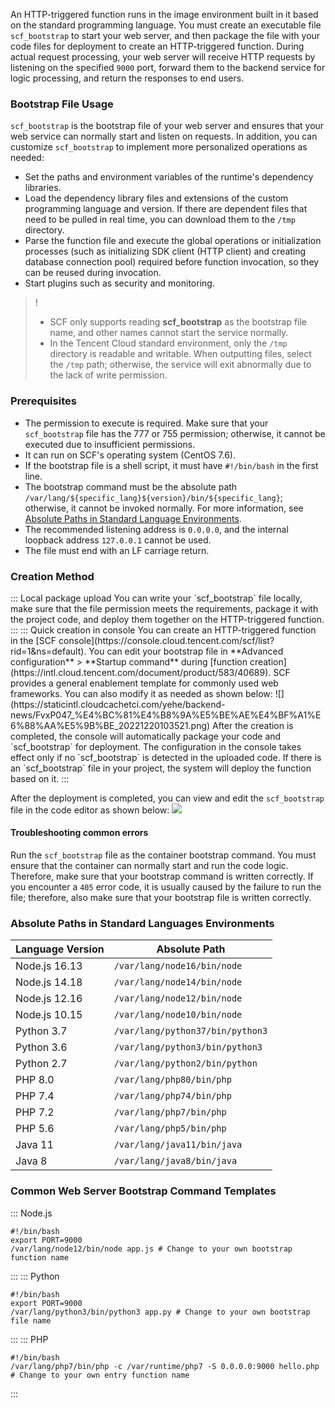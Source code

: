 An HTTP-triggered function runs in the image environment built in it based on the standard programming language. You must create an executable file `scf_bootstrap` to start your web server, and then package the file with your code files for deployment to create an HTTP-triggered function. During actual request processing, your web server will receive HTTP requests by listening on the specified `9000` port, forward them to the backend service for logic processing, and return the responses to end users.

### Bootstrap File Usage

 `scf_bootstrap` is the bootstrap file of your web server and ensures that your web service can normally start and listen on requests. In addition, you can customize `scf_bootstrap` to implement more personalized operations as needed:

- Set the paths and environment variables of the runtime's dependency libraries.
- Load the dependency library files and extensions of the custom programming language and version. If there are dependent files that need to be pulled in real time, you can download them to the `/tmp` directory.
- Parse the function file and execute the global operations or initialization processes (such as initializing SDK client (HTTP client) and creating database connection pool) required before function invocation, so they can be reused during invocation.
- Start plugins such as security and monitoring.

>!
>- SCF only supports reading **scf_bootstrap** as the bootstrap file name, and other names cannot start the service normally.
>- In the Tencent Cloud standard environment, only the `/tmp` directory is readable and writable. When outputting files, select the `/tmp` path; otherwise, the service will exit abnormally due to the lack of write permission.

### Prerequisites

- The permission to execute is required. Make sure that your `scf_bootstrap` file has the 777 or 755 permission; otherwise, it cannot be executed due to insufficient permissions.
- It can run on SCF's operating system (CentOS 7.6).
- If the bootstrap file is a shell script, it must have `#!/bin/bash` in the first line.
- The bootstrap command must be the absolute path `/var/lang/${specific_lang}${version}/bin/${specific_lang}`; otherwise, it cannot be invoked normally. For more information, see [Absolute Paths in Standard Language Environments](#1).
- The recommended listening address is `0.0.0.0`, and the internal loopback address `127.0.0.1` cannot be used.
- The file must end with an LF carriage return.

### Creation Method

<dx-tabs>
::: Local package upload
You can write your `scf_bootstrap` file locally, make sure that the file permission meets the requirements, package it with the project code, and deploy them together on the HTTP-triggered function.
:::
::: Quick creation in console
You can create an HTTP-triggered function in the [SCF console](https://console.cloud.tencent.com/scf/list?rid=1&ns=default).
You can edit your bootstrap file in **Advanced configuration** > **Startup command** during [function creation](https://intl.cloud.tencent.com/document/product/583/40689). SCF provides a general enablement template for commonly used web frameworks. You can also modify it as needed as shown below:
![](https://staticintl.cloudcachetci.com/yehe/backend-news/FvxP047_%E4%BC%81%E4%B8%9A%E5%BE%AE%E4%BF%A1%E6%88%AA%E5%9B%BE_20221220103521.png)
After the creation is completed, the console will automatically package your code and `scf_bootstrap` for deployment. 
<dx-alert infotype="notice" title="">
The configuration in the console takes effect only if no `scf_bootstrap` is detected in the uploaded code. If there is an `scf_bootstrap` file in your project, the system will deploy the function based on it.
</dx-alert>
:::
</dx-tabs>

After the deployment is completed, you can view and edit the `scf_bootstrap` file in the code editor as shown below: 
![](https://qcloudimg.tencent-cloud.cn/raw/301a05bd37b35c442bb479e814576f0e.png)


#### Troubleshooting common errors

Run the `scf_bootstrap` file as the container bootstrap command. You must ensure that the container can normally start and run the code logic. Therefore, make sure that your bootstrap command is written correctly. If you encounter a `405` error code, it is usually caused by the failure to run the file; therefore, also make sure that your bootstrap file is written correctly.



<span id="1"></span>

### Absolute Paths in Standard Languages Environments

| Language Version | Absolute Path |
| ------------- | -------------------------------- |
| Node.js 16.13 | `/var/lang/node16/bin/node`      |
| Node.js 14.18 | `/var/lang/node14/bin/node`      |
| Node.js 12.16 | `/var/lang/node12/bin/node`      |
| Node.js 10.15 | `/var/lang/node10/bin/node`      |
| Python 3.7    | `/var/lang/python37/bin/python3` |
| Python 3.6    | `/var/lang/python3/bin/python3`  |
| Python 2.7    | `/var/lang/python2/bin/python`   |
| PHP 8.0       | `/var/lang/php80/bin/php`        |
| PHP 7.4       | `/var/lang/php74/bin/php`        |
| PHP 7.2       | `/var/lang/php7/bin/php`         |
| PHP 5.6       | `/var/lang/php5/bin/php`         |
| Java 11       | `/var/lang/java11/bin/java`      |
| Java 8        | `/var/lang/java8/bin/java`       |

### Common Web Server Bootstrap Command Templates

<dx-codeblock>
::: Node.js 

```shell
#!/bin/bash
export PORT=9000
/var/lang/node12/bin/node app.js # Change to your own bootstrap function name
```

:::
::: Python

```shell
#!/bin/bash
export PORT=9000
/var/lang/python3/bin/python3 app.py # Change to your own bootstrap file name
```

:::
::: PHP 

```shell
#!/bin/bash
/var/lang/php7/bin/php -c /var/runtime/php7 -S 0.0.0.0:9000 hello.php # Change to your own entry function name
```

:::
</dx-codeblock>

